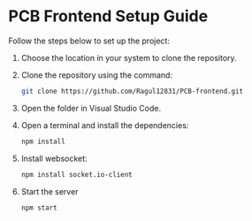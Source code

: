 # PCB Frontend Setup Guide

Follow the steps below to set up the project:

1. Choose the location in your system to clone the repository.

2. Clone the repository using the command:
   ```bash
   git clone https://github.com/Ragul12831/PCB-frontend.git

3. Open the folder in Visual Studio Code.

4. Open a terminal and install the dependencies:
   ```bash
   npm install

5. Install websocket:
   ```bash
   npm install socket.io-client

6. Start the server
   ```bash
   npm start